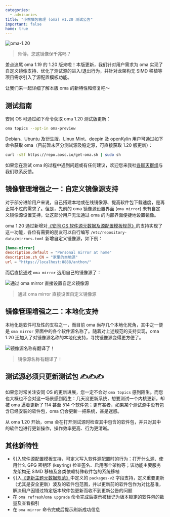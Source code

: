 ```yaml
---
categories:
  - advisories
title: "小熊猫包管理 (oma) v1.20 测试公告"
important: false
home: true
---
```


![oma-1.20](/assets/news/oma-1.20.webp)

> 师傅，您这镜像保千兆吗？

差点追尾 oma 1.19 的 1.20 版来啦！本版更新，我们针对用户需求为 oma 实现了自定义镜像支持、优化了测试源的进入/退出行为，并针对龙架构无 SIMD 移植等项目需求引入了源配置模板功能。

让我们来一起详细了解本版 oma 的新特性和修复吧～

测试指南
---

安同 OS 可通过如下命令获取 oma 1.20 测试版更新：

```bash 
oma topics --opt-in oma-preview
``` 

Debian、Ubuntu 及衍生版，Linux Mint、deepin 及 openKylin 用户可通过如下命令获取 oma（目前暂未区分测试源及稳定源，可直接获取 1.20 版更新）：

```bash 
curl -sSf https://repo.aosc.io/get-oma.sh | sudo sh
``` 

如果您在测试 oma 的过程中遇到问题或有任何建议，欢迎您来我社[各聊天群组](https://aosc.io/contact)与我们联系反馈。

镜像管理增强之一：自定义镜像源支持
---

对于部分进阶用户来说，自己搭建本地或在线镜像源、提高软件包下载速度，是再正常不过的需求了。但是，先前的 oma 镜像源设置界面 (`oma mirror`) 未有自定义镜像源设置支持，让这部分用户无法通过 oma 的内部界面便捷地设置镜像。

oma 1.20 通过新增对[《安同 OS 软件源元数据及源配置模板规范》](https://wiki.aosc.io/zh/developer/packaging/repository-metadata-and-templates/)的支持实现了这一功能，各位有需要的朋友可以自行编写 `/etc/repository-data/mirrors.toml` 新增自定义镜像源，如下例：

```toml
[home-mirror]
description.default = "Personal mirror at home"
description.zh_CN = "家里的本地源"
url = "https://localhost:8888/anthon/"
```

而后直接通过 `oma mirror` 选用自己的镜像源了：

![通过 oma mirror 直接设置自定义镜像源](/assets/news/oma-1.20-custom-mirror.webp)
> 通过 oma mirror 直接设置自定义镜像源

镜像管理增强之二：本地化支持
---

本地化是软件可及性的支柱之一，而目前 oma 尚存几个本地化死角，其中之一便是 `oma mirror` 界面中的各个软件源名称了。随着对上述规范的支持实现，oma 1.20 还加入了对镜像源名称的本地化支持，寻找镜像源变得更方便了。

![镜像源名称有翻译了！](/assets/news/oma-1.20-localised-mirror.webp)
> 镜像源名称有翻译了！

测试源必须只更新测试包 ✍️✍️✍️
---

如果您时常关注安同 OS 的更新进展，您一定不会对 `oma topics` 感到陌生。而您也大概也不会对这一场景感到陌生：几天没更新系统，想要测试一个内核更新，却被 oma 逼着更新了 114 甚至 514 个软件包；更有甚者，如果某个测试源中没有包含已经安装的软件包，oma 仍会更新一把系统，甚是迷惑。

从 oma 1.20 开始，oma 会在打开测试源时检查其中包含的软件包，并只对其中的软件包进行更新操作，操作效率更高、行为更清晰。

其他新特性
---

- 引入软件源配置模板支持，可定义写入软件源配置时的行为：打开什么源、使用什么 GPG 密钥环 (keyring) 检查签名、启用哪个架构等；该功能主要服务龙架构无 SIMD 移植及各类依赖特殊软件包的系统移植
- 引入[《更新主题元数据规范》](https://wiki.aosc.io/zh/developer/packaging/topic-update-manifest/#gui-fan-geng-xin-packages-v2)中定义的 `packages-v2` 字段支持，定义重要更新（尤其是安全更新）波及的软件包范围，并以更新前的软件包作为对比基准，解决用户因错过特定版本软件包更新而收不到更新公告的问题
- 在 `oma refresh`/`oma upgrade` 命令完成后提示被标记为版本锁定的软件包的数量及查看指引
- 在 `oma mirror` 命令完成后提示刷新成功信息